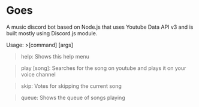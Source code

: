 # Goes

A music discord bot based on Node.js that uses Youtube Data API v3 and is built mostly using Discord.js module.

Usage: >[command] [args]

>help: Shows this help menu

>play [song]: Searches for the song on youtube and plays it on your voice channel

>skip: Votes for skipping the current song

>queue: Shows the queue of songs playing
